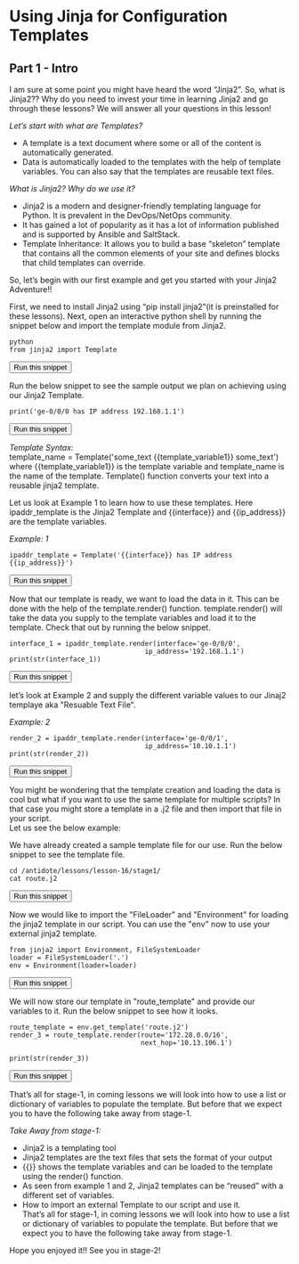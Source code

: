 # Using Jinja for Configuration Templates
## Part 1 - Intro

I am sure at some point you might have heard the word “Jinja2”. So, what is Jinja2?? Why do you need to invest your time in learning Jinja2 and go through these lessons? We will answer all your questions in this lesson!  
  
*Let’s start with what are Templates?*  
* A template is a text document where some or all of the content is automatically generated.  
* Data is automatically loaded to the templates with the help of template variables. You can also say that the templates are reusable text files.  
  
*What is Jinja2? Why do we use it?*    
* Jinja2 is a modern and designer-friendly templating language for Python.  It is prevalent in the DevOps/NetOps community.  
* It has gained a lot of popularity as it has a lot of information published and is supported by Ansible and SaltStack.  
* Template Inheritance: It allows you to build a base “skeleton” template that contains all the common elements of your site and defines blocks that child templates can override.  
  
So, let’s begin with our first example and get you started with your Jinja2 Adventure!!  
  
First, we need to install Jinja2 using “pip install jinja2”(it is preinstalled for these lessons). Next, open an interactive python shell by running the snippet below and import the template module from Jinja2.  
```
python
from jinja2 import Template
```  
<button type="button" class="btn btn-primary btn-sm" onclick="runSnippetInTab('linux1', 0)">Run this snippet</button>  
  
Run the below snippet to see the sample output we plan on achieving using our Jinja2 Template.  
```
print('ge-0/0/0 has IP address 192.168.1.1')
```  
<button type="button" class="btn btn-primary btn-sm" onclick="runSnippetInTab('linux1', 1)">Run this snippet</button>  

*Template Syntax:*  
template_name = Template('some_text {{template_variable1}} some_text')  
where {{template_variable1}} is the template variable and template_name is the name of the template. Template() function converts your text into a reusable jinja2 template.  

Let us look at Example 1 to learn how to use these templates. Here ipaddr_template is the Jinja2 Template and {{interface}}
and {{ip_address}} are the template variables.  

*Example: 1*  
```
ipaddr_template = Template('{{interface}} has IP address {{ip_address}}')
```
<button type="button" class="btn btn-primary btn-sm" onclick="runSnippetInTab('linux1', 2)">Run this snippet</button>

Now that our template is ready, we want to load the data in it. This can be done with the help of the template.render() function. template.render() will take the data you supply to the template variables and load it to the template. Check that out by running the below snippet.  

```
interface_1 = ipaddr_template.render(interface='ge-0/0/0',
                                  ip_address='192.168.1.1')
print(str(interface_1))
```

<button type="button" class="btn btn-primary btn-sm" onclick="runSnippetInTab('linux1', 3)">Run this snippet</button>

let’s look at Example 2 and supply the different variable values to our Jinaj2 templaye aka "Resuable Text File".  

*Example: 2*  

```
render_2 = ipaddr_template.render(interface='ge-0/0/1',
                                  ip_address='10.10.1.1')
print(str(render_2))
```
<button type="button" class="btn btn-primary btn-sm" onclick="runSnippetInTab('linux1', 4)">Run this snippet</button>

You might be wondering that the template creation and loading the data is cool but what if you want to use the same template for multiple scripts? In that  case you might store a template in a .j2 file and then import that file in your script.  
Let us see the below example:

We have already created a sample template file for our use. Run the below snippet to see the template file.

```
cd /antidote/lessons/lesson-16/stage1/
cat route.j2

```
<button type="button" class="btn btn-primary btn-sm" onclick="runSnippetInTab('linux1', 5)">Run this snippet</button>

Now we would like to import the "FileLoader" and "Environment" for loading the jinja2 template in our script. You can use the "env" now to use your external jinja2 template.
```
from jinja2 import Environment, FileSystemLoader
loader = FileSystemLoader('.')
env = Environment(loader=loader)
```
<button type="button" class="btn btn-primary btn-sm" onclick="runSnippetInTab('linux1', 6)">Run this snippet</button>

We will now store our template in "route_template" and provide our variables to it. Run the below snippet to see how it looks.
```
route_template = env.get_template('route.j2')
render_3 = route_template.render(route='172.28.0.0/16',
                                 next_hop='10.13.106.1')

print(str(render_3))

```
<button type="button" class="btn btn-primary btn-sm" onclick="runSnippetInTab('linux1', 7)">Run this snippet</button>


That’s all for stage-1, in coming lessons we will look into how to use a list or dictionary of variables to populate the template. But before that we expect you to have the following take away from stage-1.  
  
*Take Away from stage-1:*  
* Jinja2 is a templating tool  
* Jinja2 templates are the text files that sets the format of your output  
* {{}} shows the template variables and can be loaded to the template using the render() function.  
* As seen from example 1 and 2, Jinja2 templates can be “reused” with a different set of variables.     
* How to import an external Template to our script and use it.  
That’s all for stage-1, in coming lessons we will look into how to use a list or dictionary of variables to populate the template. But before that we expect you to have the following take away from stage-1.  

Hope you enjoyed it!! See you in stage-2!
